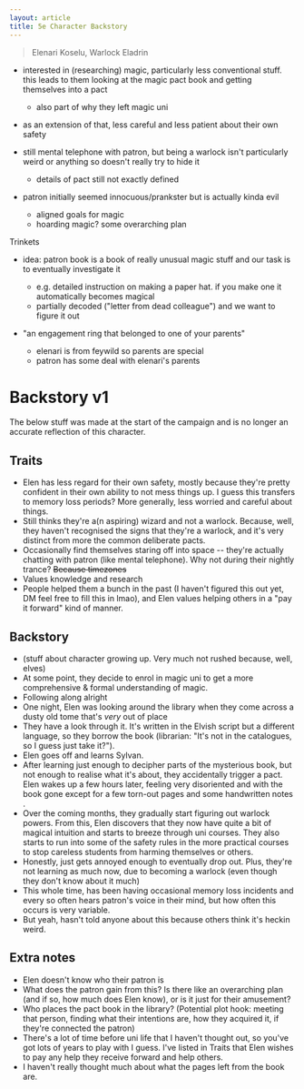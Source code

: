 ```yaml
---
layout: article
title: 5e Character Backstory
---
```


> Elenari Koselu, Warlock Eladrin

- interested in (researching) magic, particularly less conventional stuff. this leads to them looking at the magic pact book and getting themselves into a pact
  - also part of why they left magic uni
- as an extension of that, less careful and less patient about their own safety
- still mental telephone with patron, but being a warlock isn't particularly weird or anything so doesn't really try to hide it
  - details of pact still not exactly defined

- patron initially seemed innocuous/prankster but is actually kinda evil
  - aligned goals for magic
  - hoarding magic? some overarching plan

Trinkets

- idea: patron book is a book of really unusual magic stuff and our task is to eventually investigate it
  - e.g. detailed instruction on making a paper hat. if you make one it automatically becomes magical
  - partially decoded ("letter from dead colleague") and we want to figure it out

- "an engagement ring that belonged to one of your parents"
  - elenari is from feywild so parents are special
  - patron has some deal with elenari's parents

# Backstory v1

The below stuff was made at the start of the campaign and is no longer an accurate reflection of this character.

## Traits

- Elen has less regard for their own safety, mostly because they're pretty confident in their own ability to not mess things up. I guess this transfers to memory loss periods? More generally, less worried and careful about things.
- Still thinks they're a(n aspiring) wizard and not a warlock. Because, well, they haven't recognised the signs that they're a warlock, and it's very distinct from more the common deliberate pacts.
- Occasionally find themselves staring off into space -- they're actually chatting with patron (like mental telephone). Why not during their nightly trance? ~~Because timezones~~
- Values knowledge and research
- People helped them a bunch in the past (I haven't figured this out yet, DM feel free to fill this in lmao), and Elen values helping others in a "pay it forward" kind of manner.

## Backstory

- (stuff about character growing up. Very much not rushed because, well, elves)
- At some point, they decide to enrol in magic uni to get a more comprehensive & formal understanding of magic. <!--why?-->
- Following along alright
- One night, Elen was looking around the library <!--what does this say about them--> when they come across a dusty old tome that's *very* out of place <!--ooh plot hook! Who put this tome here?-->
- They have a look through it. It's written in the Elvish script but a different language, so they borrow the book (librarian: "It's not in the catalogues, so I guess just take it?").
- Elen goes off and learns Sylvan. <!--some reason for doing this instead of consulting people who are already familiar? 1. no rush, 2. it's a useful thing as well-->
- After learning just enough to decipher parts of the mysterious book, but not enough to realise what it's about, they accidentally trigger a pact. Elen wakes up a few hours later, feeling very disoriented and with the book gone except for a few torn-out pages and some handwritten notes <!--something about these torn out pages-->.
- Over the coming months, they gradually start figuring out warlock powers. From this, Elen discovers that they now have quite a bit of magical intuition and starts to breeze through uni courses. They also starts to run into some of the safety rules in the more practical courses to stop careless students from harming themselves or others.
- Honestly, just gets annoyed enough to eventually drop out. Plus, they're not learning as much now, due to becoming a warlock (even though they don't know about it much)
- This whole time, has been having occasional memory loss incidents and every so often hears patron's voice in their mind, but how often this occurs is very variable.
- But yeah, hasn't told anyone about this because others think it's heckin weird.

## Extra notes

- Elen doesn't know who their patron is
- What does the patron gain from this? Is there like an overarching plan (and if so, how much does Elen know), or is it just for their amusement?
- Who places the pact book in the library? (Potential plot hook: meeting that person, finding what their intentions are, how they acquired it, if they're connected the patron)
- There's a lot of time before uni life that I haven't thought out, so you've got lots of years to play with I guess. I've listed in Traits that Elen wishes to pay any help they receive forward and help others.
- I haven't really thought much about what the pages left from the book are.
